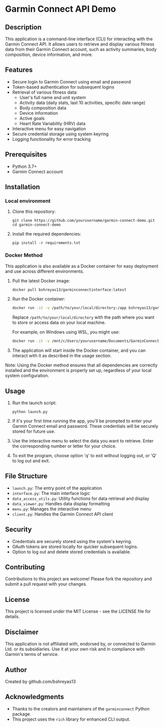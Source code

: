 # Garmin Connect API Demo

## Description

This application is a command-line interface (CLI) for interacting with the Garmin Connect API. It allows users to retrieve and display various fitness data from their Garmin Connect account, such as activity summaries, body composition, device information, and more.

## Features

- Secure login to Garmin Connect using email and password
- Token-based authentication for subsequent logins
- Retrieval of various fitness data:
  - User's full name and unit system
  - Activity data (daily stats, last 10 activities, specific date range)
  - Body composition data
  - Device information
  - Active goals
  - Heart Rate Variability (HRV) data
- Interactive menu for easy navigation
- Secure credential storage using system keyring
- Logging functionality for error tracking

## Prerequisites

- Python 3.7+
- Garmin Connect account

## Installation

### Local environment

1. Clone this repository:
   ```
   git clone https://github.com/yourusername/garmin-connect-demo.git
   cd garmin-connect-demo
   ```

2. Install the required dependencies:
   ```
   pip install -r requirements.txt
   ```

### Docker Method

This application is also available as a Docker container for easy deployment and use across different environments.

1. Pull the latest Docker image:
   ```bash
   docker pull bshreyas13/garminconnectinterface:latest
   ```

2. Run the Docker container:
   ```bash
   docker run -it -v /path/to/your/local/directory:/app bshreyas13/garminconnectinterface:latest
   ```
   
   Replace `/path/to/your/local/directory` with the path where you want to store or access data on your local machine.

   For example, on Windows using WSL, you might use:
   ```bash
   docker run -it -v /mnt/c/Users/yourusername/Documents/GarminConnectInterface/:/app bshreyas13/garminconnectinterface:latest
   ```

3. The application will start inside the Docker container, and you can interact with it as described in the usage section.

Note: Using the Docker method ensures that all dependencies are correctly installed and the environment is properly set up, regardless of your local system configuration.

## Usage

1. Run the launch script:
   ```
   python launch.py
   ```

2. If it's your first time running the app, you'll be prompted to enter your Garmin Connect email and password. These credentials will be securely stored for future use.

3. Use the interactive menu to select the data you want to retrieve. Enter the corresponding number or letter for your choice.

4. To exit the program, choose option 'q' to exit without logging out, or 'Q' to log out and exit.



## File Structure

- `launch.py`: The entry point of the application
- `interface.py`: The main interface logic
- `data_access_utils.py`: Utility functions for data retrieval and display
- `data_viewer.py`: Handles data display formatting
- `menu.py`: Manages the interactive menu
- `client.py`: Handles the Garmin Connect API client

## Security

- Credentials are securely stored using the system's keyring.
- OAuth tokens are stored locally for quicker subsequent logins.
- Option to log out and delete stored credentials is available.

## Contributing

Contributions to this project are welcome! Please fork the repository and submit a pull request with your changes.

## License

This project is licensed under the MIT License - see the LICENSE file for details.

## Disclaimer

This application is not affiliated with, endorsed by, or connected to Garmin Ltd. or its subsidiaries. Use it at your own risk and in compliance with Garmin's terms of service.

## Author

Created by github.com/bshreyas13

## Acknowledgments

- Thanks to the creators and maintainers of the `garminconnect` Python package.
- This project uses the `rich` library for enhanced CLI output.





